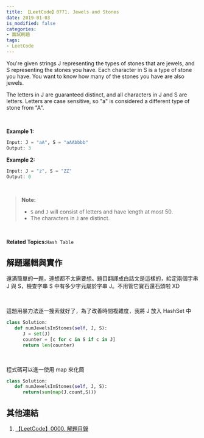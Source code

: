 ```yaml
---
title: 【LeetCode】0771. Jewels and Stones
date: 2019-01-03
is_modified: false
categories:
- 面試刷題
tags:
- LeetCode
--- 
```


You're given strings  J  representing the types of stones that are jewels, and  S  representing the stones you have. Each character in  S  is a type of stone you have. You want to know how many of the stones you have are also jewels.

The letters in  J  are guaranteed distinct, and all characters in  J  and  S  are letters. Letters are case sensitive, so  "a"  is considered a different type of stone from  "A".

<!--more-->
<br>

**Example 1:**
```python
Input: J = "aA", S = "aAAbbbb"
Output: 3
```


**Example 2:**
```python
Input: J = "z", S = "ZZ"
Output: 0
```
<br>

> **Note:**
> -   `S`  and  `J`  will consist of letters and have length at most 50.
> -   The characters in  `J`  are distinct.

<br>

**Related Topics:**`Hash Table`



## 解題邏輯與實作
還滿簡單的一題，連想都不太需要想。題目翻譯成白話文是這樣的，給定兩個字串 J 與 S，檢查字串 S 中有多少字元屬於字串 J。不用管它寶石還石頭啦 XD

<br>

這題用暴力法逐一搜索就好了，為了改善時間複雜度，我將 J 放入 HashSet 中
```python
class Solution:
   def numJewelsInStones(self, J, S):
      J = set(J) 
      counter = [c for c in S if c in J]
      return len(counter)
```

<br>

程式碼可以進一使用 map 來化簡 
```python
class Solution:
   def numJewelsInStones(self, J, S):
      return(sum(map(J.count,S)))
```



## 其他連結
1. [【LeetCode】0000. 解題目錄](/LeetCode-0000-Contents/)

 



 